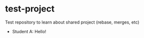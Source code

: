 # test-project
Test repository to learn about shared project (rebase, merges, etc)

- Student A: Hello!
